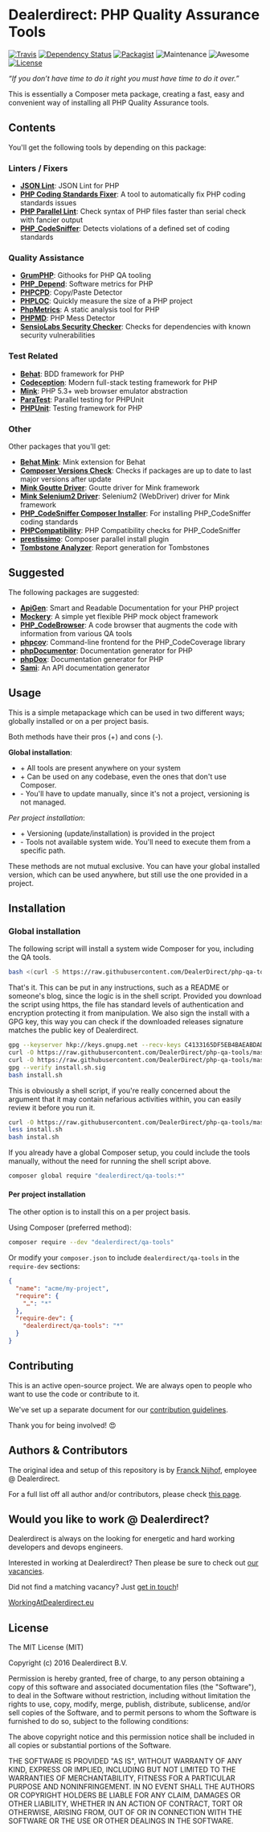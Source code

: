 # Dealerdirect: PHP Quality Assurance Tools

[![Travis](https://img.shields.io/travis/DealerDirect/php-qa-tools.svg?style=flat-square)](https://travis-ci.org/DealerDirect/php-qa-tools)
[![Dependency Status](https://www.versioneye.com/user/projects/580939a4d65a77002f5eab70/badge.svg?style=flat-square)](https://www.versioneye.com/user/projects/580939a4d65a77002f5eab70)
[![Packagist](https://img.shields.io/packagist/dt/dealerdirect/qa-tools.svg?style=flat-square)](https://packagist.org/packages/dealerdirect/qa-tools)
![Maintenance](https://img.shields.io/maintenance/yes/2016.svg?style=flat-square)
![Awesome](https://img.shields.io/badge/awesome%3F-yes-brightgreen.svg?style=flat-square)
[![License](https://img.shields.io/github/license/dealerdirect/php-qa-tools.svg?style=flat-square)](https://github.com/DealerDirect/php-qa-tools)

*“If you don’t have time to do it right you must have time to do it over.”*

This is essentially a Composer meta package, creating a fast, easy and
convenient way of installing all PHP Quality Assurance tools.

## Contents

You'll get the following tools by depending on this package:

### Linters / Fixers

* **[JSON Lint]**: JSON Lint for PHP
* **[PHP Coding Standards Fixer]**: A tool to automatically fix PHP coding standards issues
* **[PHP Parallel Lint]**: Check syntax of PHP files faster than serial check with fancier output
* **[PHP_CodeSniffer]**: Detects violations of a defined set of coding standards

### Quality Assistance

* **[GrumPHP]**: Githooks for PHP QA tooling
* **[PHP_Depend]**: Software metrics for PHP
* **[PHPCPD]**: Copy/Paste Detector
* **[PHPLOC]**: Quickly measure the size of a PHP project
* **[PhpMetrics]**: A static analysis tool for PHP
* **[PHPMD]**: PHP Mess Detector
* **[SensioLabs Security Checker]**: Checks for dependencies with known security vulnerabilities

### Test Related

* **[Behat]**: BDD framework for PHP
* **[Codeception]**: Modern full-stack testing framework for PHP
* **[Mink]**: PHP 5.3+ web browser emulator abstraction
* **[ParaTest]**: Parallel testing for PHPUnit
* **[PHPUnit]**: Testing framework for PHP

### Other

Other packages that you'll get:

* **[Behat Mink]**: Mink extension for Behat
* **[Composer Versions Check]**: Checks if packages are up to date to last major versions after update
* **[Mink Goutte Driver]**: Goutte driver for Mink framework
* **[Mink Selenium2 Driver]**: Selenium2 (WebDriver) driver for Mink framework
* **[PHP_CodeSniffer Composer Installer]**: For installing PHP_CodeSniffer coding standards
* **[PHPCompatibility]**: PHP Compatibility checks for PHP_CodeSniffer
* **[prestissimo]**: Composer parallel install plugin
* **[Tombstone Analyzer]**: Report generation for Tombstones

## Suggested

The following packages are suggested:

* **[ApiGen]**: Smart and Readable Documentation for your PHP project
* **[Mockery]**: A simple yet flexible PHP mock object framework
* **[PHP_CodeBrowser]**: A code browser that augments the code with information from various QA tools
* **[phpcov]**: Command-line frontend for the PHP_CodeCoverage library
* **[phpDocumentor]**: Documentation generator for PHP
* **[phpDox]**: Documentation generator for PHP
* **[Sami]**: An API documentation generator

[Behat]: http://behat.org
[Codeception]: http://codeception.com
[GrumPHP]: https://github.com/phpro/grumphp
[JSON Lint]: https://github.com/Seldaek/jsonlint
[Mink]: http://mink.behat.org
[ParaTest]: https://github.com/brianium/paratest
[PHP Coding Standards Fixer]: http://cs.sensiolabs.org
[PHP Parallel Lint]: https://github.com/JakubOnderka/PHP-Parallel-Lint
[PHP_CodeSniffer]: https://github.com/squizlabs/PHP_CodeSniffer
[PHP_Depend]: https://github.com/pdepend/pdepend
[PHPCPD]: https://github.com/sebastianbergmann/phpcpd
[PHPLOC]: https://github.com/sebastianbergmann/phploc
[PHPMD]: https://phpmd.org
[PhpMetrics]: http://www.phpmetrics.org
[PHPUnit]: https://phpunit.de
[SensioLabs Security Checker]: https://security.sensiolabs.org
[Tombstone Analyzer]: https://github.com/scheb/tombstone-analyzer

[Behat Mink]: https://github.com/Behat/MinkExtension
[Composer Versions Check]: https://github.com/Soullivaneuh/composer-versions-check
[Mink Goutte Driver]: https://github.com/minkphp/MinkGoutteDriver
[Mink Selenium2 Driver]: https://github.com/minkphp/MinkSelenium2Driver
[PHP_CodeSniffer Composer Installer]: https://github.com/DealerDirect/phpcodesniffer-composer-installer
[PHPCompatibility]: https://github.com/wimg/PHPCompatibility
[Prestissimo]: https://github.com/hirak/prestissimo

[ApiGen]: http://www.apigen.org
[Mockery]: https://github.com/padraic/mockery
[PHP_CodeBrowser]: https://github.com/mayflower/PHP_CodeBrowser
[PhpCov]: https://github.com/sebastianbergmann/phpcov
[PhpDocumentor]: https://www.phpdoc.org
[PhpDox]: http://phpdox.de
[Sami]: https://github.com/FriendsOfPHP/sami

## Usage

This is a simple metapackage which can be used in two different ways; globally installed or on a per project basis.

Both methods have their pros (+) and cons (-).

**Global installation**:
* \+ All tools are present anywhere on your system
* \+ Can be used on any codebase, even the ones that don't use Composer.
* \- You'll have to update manually, since it's not a project, versioning is not managed.

*Per project installation*:
* \+ Versioning (update/installation) is provided in the project
* \- Tools not available system wide. You'll need to execute them from a specific path.

These methods are not mutual exclusive. You can have your global installed version, which can be used anywhere, but
still use the one provided in a project.

## Installation

### Global installation

The following script will install a system wide Composer for you, including the QA tools.

```bash
bash <(curl -S https://raw.githubusercontent.com/DealerDirect/php-qa-tools/master/bin/install.sh)
```

That's it. This can be put in any instructions, such as a README or someone's blog, since the logic is in the shell
script. Provided you download the script using https, the file has standard levels of authentication and encryption
protecting it from manipulation. We also sign the install with a GPG key, this way you can check if the downloaded
releases signature matches the public key of Dealerdirect.

```bash
gpg --keyserver hkp://keys.gnupg.net --recv-keys C4133165DF5EB4BAEABDADCACF1E7823C5339B59
curl -O https://raw.githubusercontent.com/DealerDirect/php-qa-tools/master/bin/install.sh
curl -O https://raw.githubusercontent.com/DealerDirect/php-qa-tools/master/bin/install.sh.sig
gpg --verify install.sh.sig
bash install.sh
```

This is obviously a shell script, if you're really concerned about the argument that it may contain nefarious
activities within, you can easily review it before you run it.

```bash
curl -O https://raw.githubusercontent.com/DealerDirect/php-qa-tools/master/bin/install.sh
less install.sh
bash instal.sh
```



If you already have a global Composer setup, you could include the tools manually, without the need for running
the shell script above.

```bash
composer global require "dealerdirect/qa-tools:*"
```

#### Per project installation

The other option is to install this on a per project basis.

Using Composer (preferred method):

```bash
composer require --dev "dealerdirect/qa-tools"
```

Or modify your `composer.json` to include `dealerdirect/qa-tools` in the `require-dev` sections:

```json
{
  "name": "acme/my-project",
  "require": {
    "…": "*"
  },
  "require-dev": {
    "dealerdirect/qa-tools": "*"
  }
}
```

## Contributing

This is an active open-source project. We are always open to people who want to use the code or contribute to it.

We've set up a separate document for our [contribution guidelines].

Thank you for being involved! :heart_eyes:

[contribution guidelines]: https://github.com/dealerdirect/php-qa-tools/blob/master/CONTRIBUTING.md

## Authors & Contributors

The original idea and setup of this repository is by [Franck Nijhof], employee @ Dealerdirect.

For a full list off all author and/or contributors, please check [this page].

[this page]: https://github.com/dealerdirect/php-qa-tools/graphs/contributors
[Franck Nijhof]: https://github.com/frenck

## Would you like to work @ Dealerdirect?

Dealerdirect is always on the looking for energetic and hard working developers and devops engineers.

Interested in working at Dealerdirect? Then please be sure to check out [our vacancies].

Did not find a matching vacancy? Just [get in touch]!

[WorkingAtDealerdirect.eu]

[our vacancies]: http://workingatdealerdirect.eu/?post_type=vacancy&s=&department=99
[get in touch]: http://workingatdealerdirect.eu/open-sollicitatie/
[WorkingAtDealerdirect.eu]: http://www.workingatdealerdirect.eu

## License

The MIT License (MIT)

Copyright (c) 2016 Dealerdirect B.V.

Permission is hereby granted, free of charge, to any person obtaining a copy
of this software and associated documentation files (the "Software"), to deal
in the Software without restriction, including without limitation the rights
to use, copy, modify, merge, publish, distribute, sublicense, and/or sell
copies of the Software, and to permit persons to whom the Software is
furnished to do so, subject to the following conditions:

The above copyright notice and this permission notice shall be included in
all copies or substantial portions of the Software.

THE SOFTWARE IS PROVIDED "AS IS", WITHOUT WARRANTY OF ANY KIND, EXPRESS OR
IMPLIED, INCLUDING BUT NOT LIMITED TO THE WARRANTIES OF MERCHANTABILITY,
FITNESS FOR A PARTICULAR PURPOSE AND NONINFRINGEMENT.  IN NO EVENT SHALL THE
AUTHORS OR COPYRIGHT HOLDERS BE LIABLE FOR ANY CLAIM, DAMAGES OR OTHER
LIABILITY, WHETHER IN AN ACTION OF CONTRACT, TORT OR OTHERWISE, ARISING FROM,
OUT OF OR IN CONNECTION WITH THE SOFTWARE OR THE USE OR OTHER DEALINGS IN
THE SOFTWARE.
